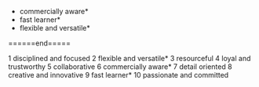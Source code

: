 - commercially aware*
- fast learner*
- flexible and versatile*

======end=====


1 disciplined and focused
2 flexible and versatile*
3 resourceful
4 loyal and trustworthy
5 collaborative
6 commercially aware*
7 detail oriented
8 creative and innovative
9 fast learner*
10 passionate and committed